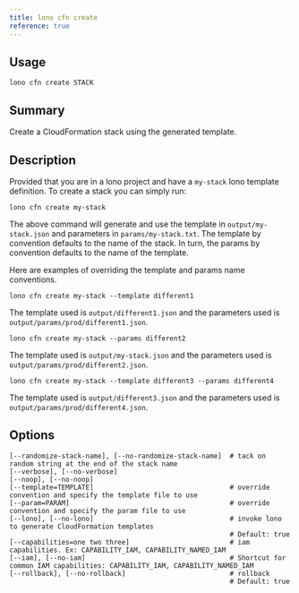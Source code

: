 ```yaml
---
title: lono cfn create
reference: true
---
```


## Usage

    lono cfn create STACK

## Summary

Create a CloudFormation stack using the generated template.

## Description

Provided that you are in a lono project and have a `my-stack` lono template definition.  To create a stack you can simply run:

    lono cfn create my-stack

The above command will generate and use the template in `output/my-stack.json` and parameters in `params/my-stack.txt`.  The template by convention defaults to the name of the stack.  In turn, the params by convention defaults to the name of the template.

Here are examples of overriding the template and params name conventions.

    lono cfn create my-stack --template different1

The template used is `output/different1.json` and the parameters used is `output/params/prod/different1.json`.

    lono cfn create my-stack --params different2

The template used is `output/my-stack.json` and the parameters used is `output/params/prod/different2.json`.

    lono cfn create my-stack --template different3 --params different4

The template used is `output/different3.json` and the parameters used is `output/params/prod/different4.json`.


## Options

```
[--randomize-stack-name], [--no-randomize-stack-name]  # tack on random string at the end of the stack name
[--verbose], [--no-verbose]                            
[--noop], [--no-noop]                                  
[--template=TEMPLATE]                                  # override convention and specify the template file to use
[--param=PARAM]                                        # override convention and specify the param file to use
[--lono], [--no-lono]                                  # invoke lono to generate CloudFormation templates
                                                       # Default: true
[--capabilities=one two three]                         # iam capabilities. Ex: CAPABILITY_IAM, CAPABILITY_NAMED_IAM
[--iam], [--no-iam]                                    # Shortcut for common IAM capabilities: CAPABILITY_IAM, CAPABILITY_NAMED_IAM
[--rollback], [--no-rollback]                          # rollback
                                                       # Default: true
```

